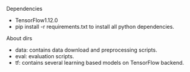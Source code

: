 Dependencies
- TensorFlow1.12.0
- pip install -r requirements.txt to install all python dependencies.

About dirs
- data: contains data download and preprocessing scripts.
- eval: evaluation scripts.
- tf: contains several learning based models on TensorFlow backend.